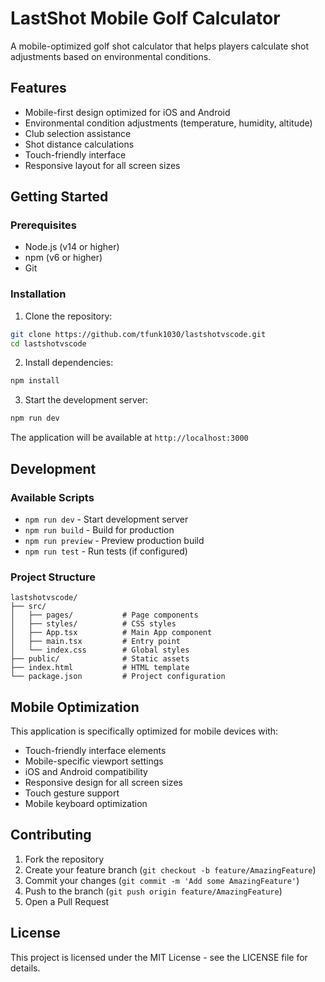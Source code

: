 # LastShot Mobile Golf Calculator

A mobile-optimized golf shot calculator that helps players calculate shot adjustments based on environmental conditions.

## Features

- Mobile-first design optimized for iOS and Android
- Environmental condition adjustments (temperature, humidity, altitude)
- Club selection assistance
- Shot distance calculations
- Touch-friendly interface
- Responsive layout for all screen sizes

## Getting Started

### Prerequisites

- Node.js (v14 or higher)
- npm (v6 or higher)
- Git

### Installation

1. Clone the repository:
```bash
git clone https://github.com/tfunk1030/lastshotvscode.git
cd lastshotvscode
```

2. Install dependencies:
```bash
npm install
```

3. Start the development server:
```bash
npm run dev
```

The application will be available at `http://localhost:3000`

## Development

### Available Scripts

- `npm run dev` - Start development server
- `npm run build` - Build for production
- `npm run preview` - Preview production build
- `npm run test` - Run tests (if configured)

### Project Structure

```
lastshotvscode/
├── src/
│   ├── pages/           # Page components
│   ├── styles/          # CSS styles
│   ├── App.tsx          # Main App component
│   ├── main.tsx         # Entry point
│   └── index.css        # Global styles
├── public/              # Static assets
├── index.html           # HTML template
└── package.json         # Project configuration
```

## Mobile Optimization

This application is specifically optimized for mobile devices with:
- Touch-friendly interface elements
- Mobile-specific viewport settings
- iOS and Android compatibility
- Responsive design for all screen sizes
- Touch gesture support
- Mobile keyboard optimization

## Contributing

1. Fork the repository
2. Create your feature branch (`git checkout -b feature/AmazingFeature`)
3. Commit your changes (`git commit -m 'Add some AmazingFeature'`)
4. Push to the branch (`git push origin feature/AmazingFeature`)
5. Open a Pull Request

## License

This project is licensed under the MIT License - see the LICENSE file for details.
